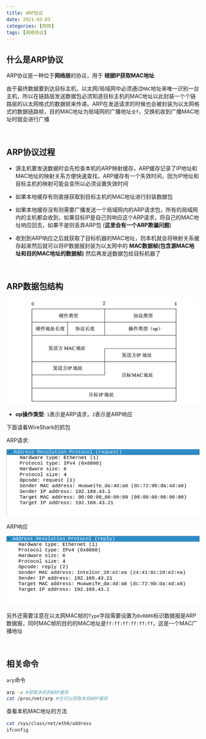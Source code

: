 ```yaml
---
title: ARP协议
date: 2021-03-03
categories: [网络]
tags: [网络协议]
---
```


## 什么是ARP协议

ARP协议是一种位于**网络层**的协议，用于 **根据IP获取MAC地址** 

由于最终数据要到达目标主机，以太网/局域网中必须通过`MAC`地址来唯一识别一台主机，所以在链路层发送数据包必须知道目标主机的MAC地址以此封装一个个链路层的以太网格式的数据帧来传递。ARP在发送请求的时候也会被封装为以太网格式的数据链路帧，目的MAC地址为局域网的广播地址`全f`，交换机收到广播MAC地址时就会进行广播

​    

## ARP协议过程

- 源主机要发送数据时会先检查本机的ARP映射缓存，ARP缓存记录了IP地址和MAC地址的映射关系方便快速查找，ARP缓存有一个失效时间，因为IP地址和目标主机的映射可能会变所以必须设置失效时间

- 如果本地缓存有则直接获取到目标主机的MAC地址进行封装数据包
- 如果本地缓存没有则需要广播发送一个局域网内的ARP请求包，所有的局域网内的主机都会收到，如果目标IP是自己则响应这个ARP请求，将自己的MAC地址响应回去，如果不是则丢弃ARP包 (**这里会有一个ARP欺骗问题**)
- 收到到ARP响应之后就获取了目标机器的MAC地址，则本机就会将映射关系缓存起来然后就可以将IP数据报封装为以太网中的 **MAC数据帧(包含源MAC地址和目的MAC地址的数据帧)**  然后再发送数据包给目标机器了

​    

## ARP数据包结构

![](https://raw.githubusercontent.com/biningo/cdn/master/img1/arp.png)

- **op操作类型**: `1`表示是ARP请求，`2`表示是ARP响应

下面请看WireShark的抓包

ARP请求:

![](https://raw.githubusercontent.com/biningo/cdn/master/img1/arp2.png)

ARP响应

![](https://raw.githubusercontent.com/biningo/cdn/master/img1/arp3.png)

另外还需要注意在以太网MAC帧的`Type`字段需要设置为`0x0806`标识数据报是ARP数据报，同时MAC帧的目的的MAC地址是`ff:ff:ff:ff:ff:ff`，这是一个MAC广播地址

​    

## 相关命令

`arp`命令

```bash
arp -a #获取本机的ARP缓存
cat /proc/net/arp #也可以获取本机ARP缓存
```

查看本机MAC地址的方法

```bash
cat /sys/class/net/eth0/address
ifconfig
```

​    

